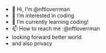 - 👋 Hi, I’m @nftloverrman
- 👀 I’m interested in coding
- 🌱 I’m currently learning coding!
- 📫 How to reach me :@nftloverrman
- looking forward better world
- and also privacy

<!---
nftloverrman/nftloverrman is a ✨ special ✨ repository because its `README.md` (this file) appears on your GitHub profile.
You can click the Preview link to take a look at your changes.
--->
